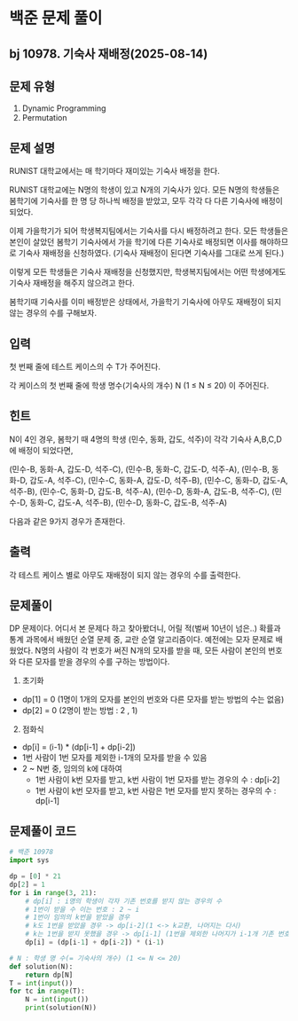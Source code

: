 # 백준 문제 풀이

## bj 10978. 기숙사 재배정(2025-08-14)

## 문제 유형

1. Dynamic Programming
2. Permutation

## 문제 설명

RUNIST 대학교에서는 매 학기마다 재미있는 기숙사 배정을 한다.

RUNIST 대학교에는 N명의 학생이 있고 N개의 기숙사가 있다. 모든 N명의 학생들은 봄학기에 기숙사를 한 명 당 하나씩 배정을 받았고, 모두 각각 다 다른 기숙사에 배정이 되었다.

이제 가을학기가 되어 학생복지팀에서는 기숙사를 다시 배정하려고 한다. 모든 학생들은 본인이 살았던 봄학기 기숙사에서 가을 학기에 다른 기숙사로 배정되면 이사를 해야하므로 기숙사 재배정을 신청하였다. (기숙사 재배정이 된다면 기숙사를 그대로 쓰게 된다.)

이렇게 모든 학생들은 기숙사 재배정을 신청했지만, 학생복지팀에서는 어떤 학생에게도 기숙사 재배정을 해주지 않으려고 한다.

봄학기때 기숙사를 이미 배정받은 상태에서, 가을학기 기숙사에 아무도 재배정이 되지 않는 경우의 수를 구해보자.

## 입력

첫 번째 줄에 테스트 케이스의 수 T가 주어진다.

각 케이스의 첫 번째 줄에 학생 명수(기숙사의 개수) N (1 ≤ N ≤ 20) 이 주어진다.

## 힌트

N이 4인 경우, 봄학기 때 4명의 학생 (민수, 동화, 갑도, 석주)이 각각 기숙사 A,B,C,D에 배정이 되었다면,

(민수-B, 동화-A, 갑도-D, 석주-C), (민수-B, 동화-C, 갑도-D, 석주-A), (민수-B, 동화-D, 갑도-A, 석주-C), (민수-C, 동화-A, 갑도-D, 석주-B), (민수-C, 동화-D, 갑도-A, 석주-B), (민수-C, 동화-D, 갑도-B, 석주-A), (민수-D, 동화-A, 갑도-B, 석주-C), (민수-D, 동화-C, 갑도-A, 석주-B), (민수-D, 동화-C, 갑도-B, 석주-A)

다음과 같은 9가지 경우가 존재한다.

## 출력

각 테스트 케이스 별로 아무도 재배정이 되지 않는 경우의 수를 출력한다.

## 문제풀이

DP 문제이다. 어디서 본 문제다 하고 찾아봤더니, 어릴 적(벌써 10년이 넘은..) 확률과 통계 과목에서 배웠던 순열 문제 중, 교란 순열 알고리즘이다. 예전에는 모자 문제로 배웠었다. N명의 사람이 각 번호가 써진 N개의 모자를 받을 때, 모든 사람이 본인의 번호와 다른 모자를 받을 경우의 수를 구하는 방법이다.

1. 초기화

- dp[1] = 0 (1명이 1개의 모자를 본인의 번호와 다른 모자를 받는 방법의 수는 없음)
- dp[2] = 0 (2명이 받는 방법 : 2 , 1)

2. 점화식

- dp[i] = (i-1) \* (dp[i-1] + dp[i-2])
- 1번 사람이 1번 모자를 제외한 i-1개의 모자를 받을 수 있음
- 2 ~ N번 중, 임의의 k에 대하여
  - 1번 사람이 k번 모자를 받고, k번 사람이 1번 모자를 받는 경우의 수 : dp[i-2]
  - 1번 사람이 k번 모자를 받고, k번 사람은 1번 모자를 받지 못하는 경우의 수 : dp[i-1]

## 문제풀이 코드

```python
# 백준 10978
import sys

dp = [0] * 21
dp[2] = 1
for i in range(3, 21):
    # dp[i] : i명의 학생이 각자 기존 번호를 받지 않는 경우의 수
    # 1번이 받을 수 이는 번호 : 2 ~ i
    # 1번이 임의의 k번을 받았을 경우
    # k도 1번을 받았을 경우 -> dp[i-2](1 <-> k교환, 나머지는 다시)
    # k는 1번을 받지 못했을 경우 -> dp[i-1] (1번을 제외한 나머지가 i-1개 기존 번호 X)
    dp[i] = (dp[i-1] + dp[i-2]) * (i-1)

# N : 학생 명 수(= 기숙사의 개수) (1 <= N <= 20)
def solution(N):
    return dp[N]
T = int(input())
for tc in range(T):
    N = int(input())
    print(solution(N))
```

```java


```
